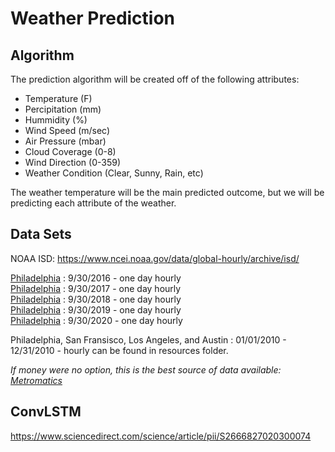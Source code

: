 # Weather Prediction

## Algorithm 
The prediction algorithm will be created off of the following attributes:   
* Temperature (F)
* Percipitation (mm)
* Hummidity (%)
* Wind Speed (m/sec)
* Air Pressure (mbar)
* Cloud Coverage (0-8)
* Wind Direction (0-359)
* Weather Condition (Clear, Sunny, Rain, etc)  

The weather temperature will be the main predicted outcome, but we will be predicting each attribute of the weather. 

## Data Sets
NOAA ISD: https://www.ncei.noaa.gov/data/global-hourly/archive/isd/

[Philadelphia](https://www.wunderground.com/history/daily/KPHL/date/2016-9-30) : 9/30/2016 - one day hourly   
[Philadelphia](https://www.wunderground.com/history/daily/KPHL/date/2017-9-30) : 9/30/2017 - one day hourly  
[Philadelphia](https://www.wunderground.com/history/daily/KPHL/date/2016-9-30) : 9/30/2018 - one day hourly   
[Philadelphia](https://www.wunderground.com/history/daily/KPHL/date/2016-9-30) : 9/30/2019 - one day hourly   
[Philadelphia](https://www.wunderground.com/history/daily/KPHL/date/2016-9-30) : 9/30/2020 - one day hourly   

Philadelphia, San Fransisco, Los Angeles, and Austin : 01/01/2010 - 12/31/2010 - hourly can be found in resources folder. 

*If money were no option, this is the best source of data available: [Metromatics](https://www.meteomatics.com/en/)*

## ConvLSTM
https://www.sciencedirect.com/science/article/pii/S2666827020300074
